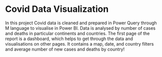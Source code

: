 # Covid Data Visualization

In this project Covid data is cleaned and prepared in Power Query through M language to visualise in Power BI. Data is analysed by number of cases and deaths in particular continents and countries. The first page of the report is a dashboard, which helps to get through the data and visualisations on other pages. It contains a map, date, and country filters and average number of new cases and deaths by country!
